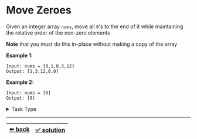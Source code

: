 # Move Zeroes

Given an integer array `nums`, move all `0`'s to the end of it while maintaining the relative order of the non-zero elements

__Note__ that you must do this in-place without making a copy of the array

__Example 1:__

```
Input: nums = [0,1,0,3,12]
Output: [1,3,12,0,0]
```

__Example 2:__

```
Input: nums = [0]
Output: [0]
```

<details>

<summary>Task Type</summary>

- __`In-Place Swap and Overwrite`__
  <details>

  <summary><i><b><code>Overwrite elements of one or more arrays. The first pointer goes through the array and upon some condition does two things at once: overwrites the value at the second pointer and increments the second pointer</code></b></i></summary>

    Just like [this task](../remove-duplicates-sorted-array/task.md)

  </details>

</details>

---

| [:arrow_left: back](../task-type.md) | [:white_check_mark: solution](./solution.js) |
| :---: | :---: |
